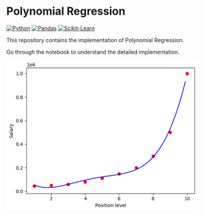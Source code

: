 # Polynomial Regression 

[![Python](https://img.shields.io/badge/Python-3.x-blue.svg)](https://www.python.org/)
[![Pandas](https://img.shields.io/badge/Pandas-1.x-orange.svg)](https://pandas.pydata.org/)
[![Scikit-Learn](https://img.shields.io/badge/Scikit--Learn-0.24.1-yellow.svg)](https://scikit-learn.org/)

This repository contains the implementation of Polynomial Regression.

Go through the notebook to understand the detailed implementation.

![Regression Line](image.png)

